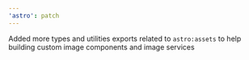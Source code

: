 ```yaml
---
'astro': patch
---
```


Added more types and utilities exports related to `astro:assets` to help building custom image components and image services
